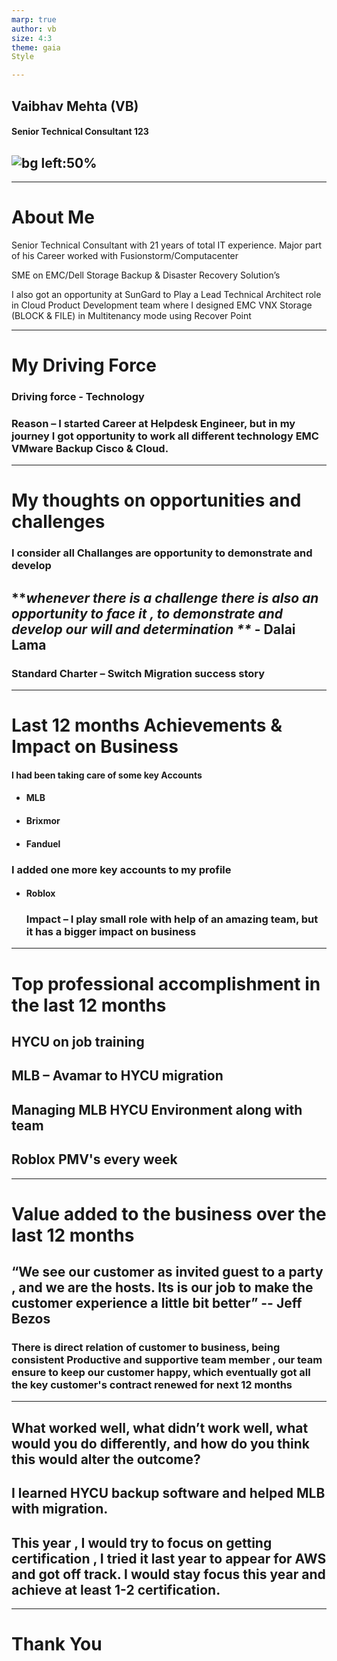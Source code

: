 ```yaml
---
marp: true
author: vb
size: 4:3
theme: gaia
Style

---
```

## Vaibhav Mehta (VB)
#### Senior Technical Consultant 123


![bg left:50%](/Users/Vaibhav.Mehta@computacenter.com/Documents/2022/vb.jpg)
----
-----
# About Me
Senior Technical Consultant with 21 years of total IT experience. Major part of his  Career worked with Fusionstorm/Computacenter 

SME on EMC/Dell Storage Backup & Disaster Recovery Solution’s 


I also got an opportunity at SunGard to Play a Lead Technical Architect role in Cloud Product Development team where I  designed EMC VNX Storage (BLOCK & FILE) in Multitenancy mode using Recover Point 

---
# My Driving Force
### Driving force - Technology 

### Reason – I started Career at Helpdesk Engineer, but in my journey I got opportunity to work all different technology EMC VMware Backup Cisco & Cloud.

----
# My thoughts on opportunities and challenges

### I consider all Challanges are opportunity to demonstrate and develop


## **_whenever there is a challenge there is also an opportunity to face it , to demonstrate and develop our will and determination **_	- Dalai Lama




### Standard Charter – Switch Migration success story

---

# Last 12 months Achievements & Impact on Business
#### I had been taking care of some key Accounts
- #### MLB
- #### Brixmor
- #### Fanduel 
### I added one more key accounts to my profile 
- ####  Roblox
  ### Impact – I play small role with help of an amazing team, but it has a bigger impact on business 
---

# Top professional accomplishment in the last 12 months

## HYCU on job training
## MLB – Avamar to HYCU migration
## Managing MLB HYCU Environment along with team
## Roblox PMV's every week 

---
#   Value added to the business over the last 12 months

## “We see our customer as invited guest to a party , and we are the hosts. Its is our job to make the customer experience a little bit better” -- Jeff Bezos

### There is direct relation of customer to business, being consistent Productive and supportive team member , our team ensure to keep our customer happy, which eventually got all the key customer's contract renewed for next 12 months

---

## What worked well, what didn’t work well, what would you do differently, and how do you think this would alter the outcome?

## I learned HYCU backup software and helped MLB with migration.

## This year , I would try to focus on getting certification , I tried it last year to appear for AWS and got off track. I would stay focus this year and achieve at least 1-2 certification. 

---


  #                                   Thank You


